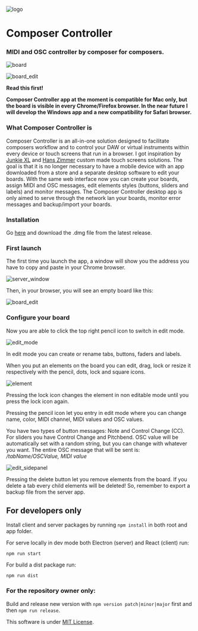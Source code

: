 ![logo](readme_images/icon_readme.png)

# Composer Controller

### MIDI and OSC controller by composer for composers.

![board](readme_images/board.png)


![board_edit](readme_images/board_edit.png)

**Read this first!**

**Composer Controller app at the moment is compatible for Mac only, but the board is visible in every Chrome/Firefox browser. 
In the near future I will develop the Windows app and a new compatibility for Safari browser.**

### What Composer Controller is

Composer Controller is an all-in-one solution designed to facilitate composers workflow and to control your DAW or virtual instruments within every device or touch screens that run in a browser.
I got inspiration by [Junkie XL](https://www.youtube.com/watch?v=RSl_unnPab0``) and [Hans Zimmer](hans-zimmer.jpg) custom made touch screens solutions.
The goal is that it is no longer necessary to have a mobile device with an app downloaded from a store and a separate desktop software to edit your boards. 
With the same web interface now you can create your boards, assign MIDI and OSC messages, edit elements styles (buttons, sliders and labels) and monitor messages. 
The Composer Controller desktop app is only aimed to serve through the network lan your boards, monitor error messages and backup/import your boards. 

### Installation

Go [here](https://github.com/alearcy/composer_controller/releases) and download the .dmg file from the latest release.

### First launch

The first time you launch the app, a window will show you the address you have to copy and paste in your Chrome browser. 

![server_window](readme_images/server.png)

Then, in your browser, you will see an empty board like this:

![board_edit](readme_images/board_empty.png)

### Configure your board

Now you are able to click the top right pencil icon to switch in edit mode.

![edit_mode](readme_images/edit_mode.png)

In edit mode you can create or rename tabs, buttons, faders and labels.

When you put an elements on the board you can edit, drag, lock or resize it respectively with the pencil, dots, lock and square icons.

![element](readme_images/element.png)

Pressing the lock icon changes the element in non editable mode until you press the lock icon again.

Pressing the pencil icon let you entry in edit mode where you can change name, color, MIDI channel, MIDI values and OSC values.

You have two types of button messages: Note and Control Change (CC). For sliders you have Control Change and Pitchbend. 
OSC value will be automatically set with a random string, but you can change with whatever you want. 
The entire OSC message that will be sent is: _/tabName/OSCValue, MIDI value_ 

![edit_sidepanel](readme_images/edit_sidepanel.png)

Pressing the delete button let you remove elements from the board. If you delete a tab every child elements will be deleted! 
So, remember to export a backup file from the server app.

## For developers only

Install client and server packages by running `npm install` in both root and app folder.

For serve locally in dev mode both Electron (server) and React (client) run:

`npm run start`

For build a dist package run:

`npm run dist`

### For the repository owner only:

Build and release new version with `npm version patch|minor|major` first and then `npm run release`.



This software is under [MIT License](LICENSE.md).
